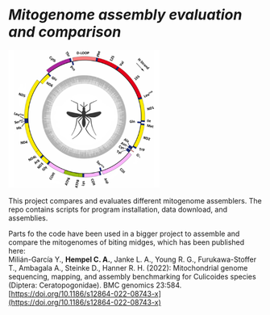 # _*Mitogenome assembly evaluation and comparison*_
<img src="https://github.com/hempelc/mitogenome_assembly_evaluation/blob/main/image.png" alt="mitogenomes" width="300"/>

This project compares and evaluates different mitogenome assemblers. The repo contains scripts for program installation, data download, and assemblies.

Parts fo the code have been used in a bigger project to assemble and compare the mitogenomes of biting midges, which has been published here:<br>
Milián-García Y., <b>Hempel C. A.</b>, Janke L. A., Young R. G., Furukawa-Stoffer T., Ambagala A., Steinke D., Hanner R. H. (2022): Mitochondrial genome sequencing, mapping, and assembly benchmarking for Culicoides species (Diptera: Ceratopogonidae). BMC genomics 23:584. [https://doi.org/10.1186/s12864-022-08743-x](https://doi.org/10.1186/s12864-022-08743-x)
